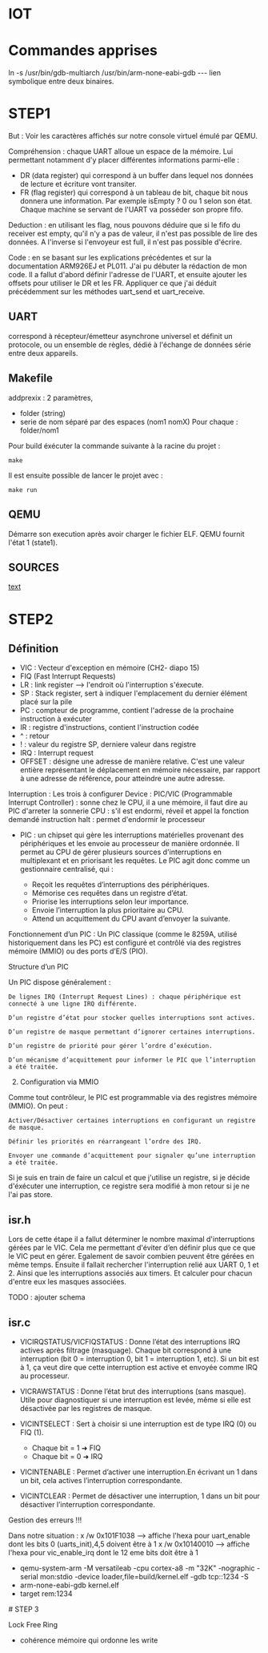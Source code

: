 # IOT

# Commandes apprises
ln -s /usr/bin/gdb-multiarch /usr/bin/arm-none-eabi-gdb
--- lien symbolique entre deux binaires.



# STEP1

But : Voir les caractères affichés sur notre console virtuel émulé par QEMU.

Compréhension : 
chaque UART alloue un espace de la mémoire. Lui permettant notamment d'y placer différentes informations parmi-elle : 
- DR (data register) qui correspond à un buffer dans lequel nos données de lecture et écriture vont transiter. 
- FR (flag register) qui correspond à un tableau de bit, chaque bit nous donnera une information. Par exemple isEmpty ? 0 ou 1 selon son état.
Chaque machine se servant de l'UART va posséder son propre fifo.

Deduction :
en utilisant les flag, nous pouvons déduire que si le fifo du receiver est empty, qu'il n'y a pas de valeur, il n'est pas possible de lire des données. A l'inverse si l'envoyeur est full, il n'est pas possible d'écrire.

Code : en se basant sur les explications précédentes et sur la documentation ARM926EJ et PL011. J'ai pu débuter la rédaction de mon code. Il a fallut d'abord définir l'adresse de l'UART, et ensuite ajouter les offsets pour utiliser le DR et les FR.
Appliquer ce que j'ai déduit précédemment sur les méthodes uart_send et uart_receive.

## UART
correspond à récepteur/émetteur asynchrone universel et définit un protocole, ou un ensemble de règles, 
dédié à l'échange de données série entre deux appareils.


## Makefile

addprexix : 2 paramètres, 
- folder (string)
- serie de nom séparé par des espaces (nom1 nomX)
Pour chaque : folder/nom1 

Pour build éxécuter la commande suivante à la racine du projet : 
```
make
```

Il est ensuite possible de lancer le projet avec : 
```
make run
```



## QEMU
Démarre son execution après avoir charger le fichier ELF. 
QEMU fournit l'état 1 (state1).

## SOURCES

[text](https://www.gnu.org/software/make/manual/make.html)

# STEP2 
## Définition

* VIC : Vecteur d'exception en mémoire (CH2- diapo 15) 
* FIQ (Fast Interrupt Requests)
* LR : link register --> l'endroit où l'interruption s'éxecute.
* SP : Stack register, sert à indiquer l'emplacement du dernier élément placé sur la pile
* PC : compteur de programme, contient l'adresse de la prochaine instruction à exécuter
* IR : registre d'instructions, contient l'instruction codée
* ^ : retour
* ! : valeur du registre SP, derniere valeur dans registre
* IRQ : Interrupt request 
* OFFSET : désigne une adresse de manière relative. C'est une valeur entière représentant le déplacement en mémoire nécessaire, par rapport à une adresse de référence, pour atteindre une autre adresse.


Interruption : 
Les trois à configurer
    Device : 
    PIC/VIC (Programmable Interrupt Controller) : sonne chez le CPU, il a une mémoire, il faut dire au PIC d'arreter la sonnerie
    CPU : s'il est endormi, réveil et appel la fonction demandé
    instruction halt : permet d'endormir le processeur

* PIC : un chipset qui gère les interruptions matérielles provenant des périphériques et les envoie au processeur de manière ordonnée. Il permet au CPU de gérer plusieurs sources d'interruptions en multiplexant et en priorisant les requêtes.
Le PIC agit donc comme un gestionnaire centralisé, qui :

    - Reçoit les requêtes d’interruptions des périphériques.
    - Mémorise ces requêtes dans un registre d’état.
    - Priorise les interruptions selon leur importance.
    - Envoie l’interruption la plus prioritaire au CPU.
    - Attend un acquittement du CPU avant d’envoyer la suivante.

Fonctionnement d’un PIC : Un PIC classique (comme le 8259A, utilisé historiquement dans les PC) est configuré et contrôlé via des registres mémoire (MMIO) ou des ports d’E/S (PIO).

Structure d’un PIC

Un PIC dispose généralement :

    De lignes IRQ (Interrupt Request Lines) : chaque périphérique est connecté à une ligne IRQ différente.

    D’un registre d’état pour stocker quelles interruptions sont actives.

    D’un registre de masque permettant d’ignorer certaines interruptions.

    D’un registre de priorité pour gérer l’ordre d’exécution.

    D’un mécanisme d’acquittement pour informer le PIC que l’interruption a été traitée.

2. Configuration via MMIO

Comme tout contrôleur, le PIC est programmable via des registres mémoire (MMIO). On peut :

    Activer/Désactiver certaines interruptions en configurant un registre de masque.

    Définir les priorités en réarrangeant l’ordre des IRQ.

    Envoyer une commande d’acquittement pour signaler qu’une interruption a été traitée.
     

Si je suis en train de faire un calcul et que j'utilise un registre, si je décide d'éxécuter une interruption, ce registre sera modifié à mon retour
si je ne l'ai pas store. 


## isr.h
Lors de cette étape il a fallut déterminer le nombre maximal d'interruptions
gérées par le VIC. Cela me permettant d'éviter d’en définir plus que ce que le VIC peut en gérer. Egalement de savoir combien peuvent être gérées en même temps.
Ensuite il fallait rechercher l'interruption relié aux UART 0, 1 et 2. Ainsi que les interruptions associés aux timers.
Et calculer pour chacun d'entre eux les masques associées. 


TODO : ajouter schema

## isr.c





* VICIRQSTATUS/VICFIQSTATUS : Donne l’état des interruptions IRQ actives après filtrage (masquage). Chaque bit correspond à une interruption (bit 0 = interruption 0, bit 1 = interruption 1, etc). Si un bit est à 1, ça veut dire que cette interruption est active et envoyée comme IRQ au processeur.

* VICRAWSTATUS : Donne l’état brut des interruptions (sans masque). Utile pour diagnostiquer si une interruption est levée, même si elle est désactivée par les registres de masque.

* VICINTSELECT : Sert à choisir si une interruption est de type IRQ (0) ou FIQ (1).
    - Chaque bit = 1 ➜ FIQ
    - Chaque bit = 0 ➜ IRQ

* VICINTENABLE : Permet d’activer une interruption.En écrivant un 1 dans un bit, cela actives l’interruption correspondante.

* VICINTCLEAR : Permet de désactiver une interruption, 1 dans un bit pour désactiver l’interruption correspondante.


Gestion des erreurs !!!

Dans notre situation : 
x /w 0x101F1038 --> affiche l'hexa pour uart_enable dont les bits 0 (uarts_init),4,5 doivent être à 1
x /w 0x10140010 --> affiche l'hexa pour vic_enable_irq dont le 12 eme bits doit être à 1

- qemu-system-arm -M versatileab   -cpu cortex-a8 -m "32K"   -nographic -serial mon:stdio -device loader,file=build/kernel.elf -gdb tcp::1234 -S
- arm-none-eabi-gdb kernel.elf
- target rem:1234





# STEP 3 

Lock Free Ring
- cohérence mémoire qui ordonne les write
